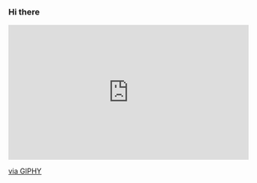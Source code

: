 ### Hi there 
<iframe src="https://giphy.com/embed/XGy4Gnkgl7iKoyQkdK" width="480" height="270" frameBorder="0" class="giphy-embed" allowFullScreen></iframe><p><a href="https://giphy.com/gifs/fifa-russia-2018-worldcupathome-world-cup-at-home-XGy4Gnkgl7iKoyQkdK">via GIPHY</a></p>



<!--
**Nguyenxloc/Nguyenxloc** is a ✨ _special_ ✨ repository because its `README.md` (this file) appears on your GitHub profile.

Here are some ideas to get you started:

- 🔭 I’m currently working on ...
- 🌱 I’m currently learning ...
- 👯 I’m looking to collaborate on ...
- 🤔 I’m looking for help with ...
- 💬 Ask me about ...
- 📫 How to reach me: ...
- 😄 Pronouns: ...
- ⚡ Fun fact: ...
-->
